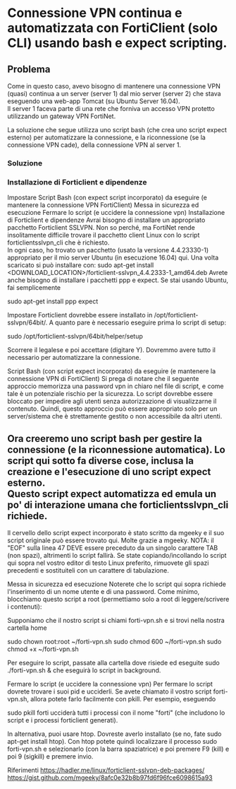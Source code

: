 # Connessione VPN continua e automatizzata con FortiClient (solo CLI) usando bash e expect scripting.

## Problema

Come in questo caso, avevo bisogno di mantenere una connessione VPN (quasi) continua a un server (server 1) dal mio server (server 2) che stava eseguendo una web-app Tomcat (su Ubuntu Server 16.04).  
Il server 1 faceva parte di una rete che forniva un accesso VPN protetto utilizzando un gateway VPN FortiNet.

La soluzione che segue utilizza uno script bash (che crea uno script expect esterno) per automatizzare la connessione, e la riconnessione (se la connessione VPN cade), della connessione VPN al server 1.

### Soluzione
### Installazione di Forticlient e dipendenze

Impostare
Script Bash (con expect script incorporato) da eseguire (e mantenere la connessione VPN FortiClient)
Messa in sicurezza ed esecuzione
Fermare lo script (e uccidere la connessione vpn)
Installazione di Forticlient e dipendenze
Avrai bisogno di installare un appropriato pacchetto Forticlient SSLVPN.  Non so perché, ma FortiNet rende insolitamente difficile trovare il pacchetto client Linux con lo script forticlientsslvpn_cli che è richiesto.  
In ogni caso, ho trovato un pacchetto (usato la versione 4.4.23330-1) appropriato per il mio server Ubuntu (in esecuzione 16.04) qui.  Una volta scaricato si può installare con:
sudo apt-get install <DOWNLOAD_LOCATION>/forticlient-sslvpn_4.4.2333-1_amd64.deb
Avrete anche bisogno di installare i pacchetti ppp e expect.  Se stai usando Ubuntu, fai semplicemente

sudo apt-get install ppp expect

Impostare
Forticlient dovrebbe essere installato in /opt/forticlient-sslvpn/64bit/.  A quanto pare è necessario eseguire prima lo script di setup:

sudo /opt/forticlient-sslvpn/64bit/helper/setup

Scorrere il legalese e poi accettare (digitare Y).  Dovremmo avere tutto il necessario per automatizzare la connessione.

Script Bash (con script expect incorporato) da eseguire (e mantenere la connessione VPN di FortiClient)
Si prega di notare che il seguente approccio memorizza una password vpn in chiaro nel file di script, e come tale è un potenziale rischio per la sicurezza. 
Lo script dovrebbe essere bloccato per impedire agli utenti senza autorizzazione di visualizzarne il contenuto. Quindi, questo approccio può essere appropriato solo per un server/sistema che è strettamente gestito 
o non accessibile da altri utenti.

Ora creeremo uno script bash per gestire la connessione (e la riconnessione automatica).  Lo script qui sotto fa diverse cose, inclusa la creazione e l'esecuzione di uno script expect esterno.  
Questo script expect automatizza ed emula un po' di interazione umana che forticlientsslvpn_cli richiede.
--------------------------------------------------------------------------------------------------------------------------------------------------------------------------------
Il cervello dello script expect incorporato è stato scritto da mgeeky e il suo script originale può essere trovato qui.  Molte grazie a mgeeky.
NOTA: il "EOF" sulla linea 47 DEVE essere preceduto da un singolo carattere TAB (non spazi), altrimenti lo script fallirà. Se state copiando/incollando lo script qui sopra nel vostro editor di testo Linux preferito, 
rimuovete gli spazi precedenti e sostituiteli con un carattere di tabulazione.

Messa in sicurezza ed esecuzione
Noterete che lo script qui sopra richiede l'inserimento di un nome utente e di una password.  Come minimo, blocchiamo questo script a root (permettiamo solo a root di leggere/scrivere i contenuti):

Supponiamo che il nostro script si chiami forti-vpn.sh e si trovi nella nostra cartella home

sudo chown root:root ~/forti-vpn.sh
sudo chmod 600 ~/forti-vpn.sh
sudo chmod +x ~/forti-vpn.sh

Per eseguire lo script, passate alla cartella dove risiede ed eseguite
sudo ./forti-vpn.sh &
che eseguirà lo script in background.

Fermare lo script (e uccidere la connessione vpn)
Per fermare lo script dovrete trovare i suoi pid e ucciderli.  Se avete chiamato il vostro script forti-vpn.sh, allora potete farlo facilmente con pkill.  Per esempio, eseguendo

sudo pkill forti
ucciderà tutti i processi con il nome "forti" (che includono lo script e i processi forticlient generati).

In alternativa, puoi usare htop. Dovreste averlo installato (se no, fate sudo apt-get install htop).  Con htop potete quindi localizzare il processo sudo forti-vpn.sh e selezionarlo (con la barra spaziatrice) e poi premere F9 (kill) 
e poi 9 (sigkill) e premere invio.

Riferimenti
https://hadler.me/linux/forticlient-sslvpn-deb-packages/
https://gist.github.com/mgeeky/8afc0e32b8b97fd6f96fce6098615a93
